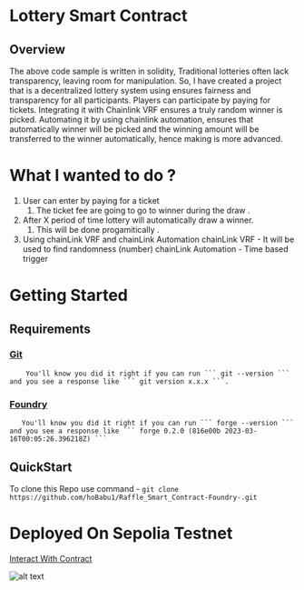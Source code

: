# Lottery Smart Contract

## Overview

The above code sample is written in solidity, Traditional lotteries often lack transparency, leaving room for manipulation.
 So, I have created a project that is a decentralized lottery system using ensures fairness and transparency for all participants. Players can participate by paying for tickets. Integrating it with Chainlink VRF ensures a truly random winner is picked. Automating it by using chainlink automation, ensures that automatically winner will be picked and the winning amount will be transferred to the winner automatically, hence making is more advanced.

# What I wanted to do  ?
 1. User can enter by paying for a ticket 
    1. The ticket fee are going to go to winner during the draw .
 2. After X period of time lottery will automatically draw a winner.
    1. This will be done progamitically . 
 3. Using chainLink VRF and chainLink Automation 
    chainLink VRF - It will be used to find randomness (number)
    chainLink Automation - Time based trigger 

# Getting Started 
 ## Requirements 
   ### [Git](https://git-scm.com/)
        You'll know you did it right if you can run ``` git --version ``` and you see a response like ``` git version x.x.x ```.
   ### [Foundry](https://getfoundry.sh/)
       You'll know you did it right if you can run ``` forge --version ``` and you see a response like ``` forge 0.2.0 (816e00b 2023-03-16T00:05:26.396218Z) ```
 
 ## QuickStart
   To clone this Repo use command -
   ``` git clone https://github.com/hoBabu1/Raffle_Smart_Contract-Foundry-.git ```

# Deployed On Sepolia Testnet 
 [Interact With Contract](https://sepolia.etherscan.io/address/0xe7ae1641191a407b98638c5b2fbcc879f7ec5a92 )

![alt text](image.png)
